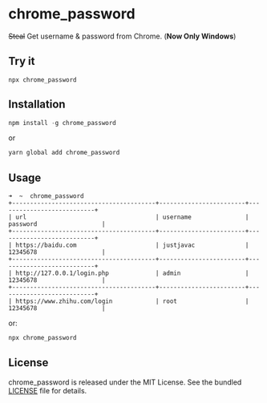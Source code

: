 # chrome_password

~~Steal~~ Get username & password from Chrome. (**Now Only Windows**)

## Try it

```shell
npx chrome_password
```

## Installation

```powershell
npm install -g chrome_password
```

or

```powershell
yarn global add chrome_password
```

## Usage

```plain
➜  ~  chrome_password
+----------------------------------------+------------------------+---------------------------+
| url                                    | username               | password                  |
+----------------------------------------+------------------------+---------------------------+
| https://baidu.com                      | justjavac              | 12345678                  |
+----------------------------------------+------------------------+---------------------------+
| http://127.0.0.1/login.php             | admin                  | 12345678                  |
+----------------------------------------+------------------------+---------------------------+
| https://www.zhihu.com/login            | root                   | 12345678                  |
```

or:

```powershell
npx chrome_password
```

## License

chrome_password is released under the MIT License. See the bundled
[LICENSE](./LICENSE) file for details.
